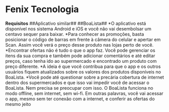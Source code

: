 # Fenix Tecnologia #
__Requisitos__
##Aplicativo similar##
##BoaLista## 
*O aplicativo está disponível nos sistema Android e iOS e você não vai desembolsar um centavo sequer para baixar.
*Para conhecer as promoções, basta posicionar o código de barras em frente à câmera do celular e apertar em Scan. Assim você verá o preço desse produto nas lojas perto de você. 
*Encontrar ofertas não é tudo o que o app faz. Você pode gerenciar os itens da sua compra e também pode adicionar comentários e até editar preços, caso tenha ido ao supermercado e encontrado um produto com preço diferente.
*A ideia é que você contribua para que o app e os outros usuários fiquem atualizados sobre os valores dos produtos disponíveis no BoaLista.
*Você pode até questionar sobre a precária cobertura de internet dentro dos supermercados e que isso vai impedir você de acessar o BoaLista. Nem precisa se preocupar com isso.
O BoaLista funciona no modo offline, sem internet, sem wi-fi. Em outras palavras, você vai acessar o app, mesmo sem ter conexão com a internet, e conferir as ofertas do mesmo jeito

